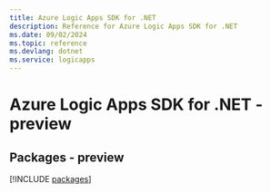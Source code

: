 ```yaml
---
title: Azure Logic Apps SDK for .NET
description: Reference for Azure Logic Apps SDK for .NET
ms.date: 09/02/2024
ms.topic: reference
ms.devlang: dotnet
ms.service: logicapps
---
```

# Azure Logic Apps SDK for .NET - preview
## Packages - preview
[!INCLUDE [packages](logic-apps-index.md)]
